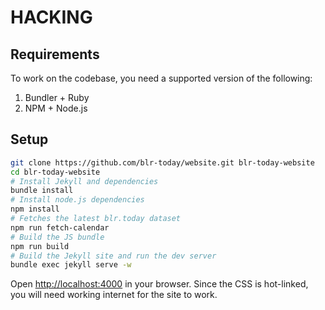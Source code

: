 # HACKING

## Requirements

To work on the codebase, you need a supported version of the following:

1. Bundler + Ruby
2. NPM + Node.js

## Setup

```bash
git clone https://github.com/blr-today/website.git blr-today-website
cd blr-today-website
# Install Jekyll and dependencies
bundle install
# Install node.js dependencies
npm install
# Fetches the latest blr.today dataset
npm run fetch-calendar
# Build the JS bundle
npm run build
# Build the Jekyll site and run the dev server
bundle exec jekyll serve -w
```

Open <http://localhost:4000> in your browser. Since the CSS is hot-linked, you will need working internet for the site to work.